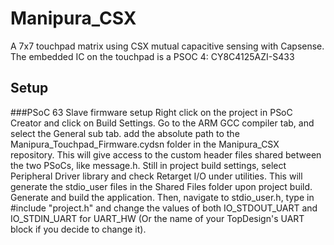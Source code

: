 # Manipura_CSX
 A 7x7 touchpad matrix using CSX mutual capacitive sensing with Capsense. The embedded IC on the touchpad is a PSOC 4: CY8C4125AZI-S433 

## Setup

###PSoC 63 Slave firmware setup
Right click on the project in PSoC Creator and click on Build Settings.
Go to the ARM GCC compiler tab, and select the General sub tab. add the absolute path to the 
Manipura_Touchpad_Firmware.cydsn folder in the Manipura_CSX repository. This will give access to the
custom header files shared between the two PSoCs, like message.h.
Still in project build settings, select Peripheral Driver library and check Retarget I/O under
utilities. This will generate the stdio_user files in the Shared Files folder upon project build.
Generate and build the application. Then, navigate to stdio_user.h, type in #include "project.h" 
and change the values of both IO_STDOUT_UART
and IO_STDIN_UART for UART_HW (Or the name of your TopDesign's UART block if you decide to change it).